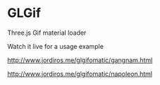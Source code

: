 GLGif
=====

Three.js Gif material loader

Watch it live for a usage example

http://www.jordiros.me/glgifomatic/gangnam.html

http://www.jordiros.me/glgifomatic/napoleon.html